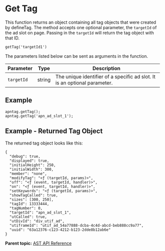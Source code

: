 # Get Tag

<div class="body refbody">

<div class="section">

This function returns an object containing all tag objects that were
created by defineTag. The method accepts one optional parameter,
the `targetId` of the ad slot on page. Passing in the `targetId` will
return the tag object with that ID.

``` pre
getTag('targetId1')
```

The parameters listed below can be sent as arguments in the function.

<div class="tablenoborder">

<table class="table" data-cellpadding="4" data-cellspacing="0"
data-summary="" data-frame="border" data-border="1" data-rules="all">
<thead class="thead">
<tr class="header ">
<th id="d93632e74" class="entry nocellnoborder"
style="vertical-align: top">Parameter</th>
<th id="d93632e77" class="entry nocellnoborder"
style="vertical-align: top">Type</th>
<th id="d93632e80" class="entry cell-noborder"
style="vertical-align: top">Description</th>
</tr>
</thead>
<tbody class="tbody">
<tr class="odd ">
<td class="entry -nocellborder"
headers="d93632e74 "><code class="ph codeph">targetId</code></td>
<td class="entry -nocellborder"
headers="d93632e77 ">string</td>
<td class="entry cellborder"
headers="d93632e80 ">The unique identifier of a specific ad slot. It is
an optional parameter.</td>
</tr>
</tbody>
</table>

</div>

</div>

<div class="section">

## Example

``` pre
apntag.getTag();
apntag.getTag('apn_ad_slot_1');
```

</div>

<div class="section">

## Example - Returned Tag Object

The returned tag object looks like this:

``` pre
{
  "debug": true,
  "displayed": true,
  "initialHeight": 250,
  "initialWidth": 300,
  "member": "none",
  "modifyTag": "<ƒ (targetId, params)>",
  "off": "<ƒ (event, targetId, handler)>",
  "on": "<ƒ (event, targetId, handler)>",
  "setKeywords": "<ƒ (targetId, params)>",
  "showTagCalled": true,
  "sizes": [300, 250],
  "tagId": 13333444,
  "tagNumber": 0,
  "targetId": "apn_ad_slot_1",
  "utCalled": true,
  "utDivId": "div_utif_ad",
  "utiframeId": "utif_ad_54a77888-dcba-4c4d-abcd-beb888cc9a77",
  "uuid": "63a12376-c123-4212-b123-2dde8b12ab6e"
} 
```

</div>

</div>

<div class="related-links">

<div class="familylinks">

<div class="parentlink">

**Parent topic:**
<a href="../seller-tag/ast-api-reference.html" class="link">AST API
Reference</a>

</div>

</div>

</div>

